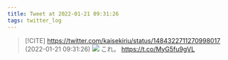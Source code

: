 ```yaml
---
title: Tweet at 2022-01-21 09:31:26
tags: twitter_log
---
```


> [!CITE] https://twitter.com/kaisekiriu/status/1484322711270998017 (2022-01-21 09:31:26)
> ![](https://twitter.com/kaisekiriu/status/1484322711270998017)
> これ。
> https://t.co/MyG5fu9gVL

